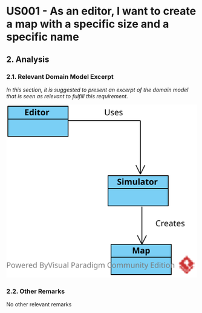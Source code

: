 # US001 - As an editor, I want to create a map with a specific size and a specific name

## 2. Analysis

### 2.1. Relevant Domain Model Excerpt 
_In this section, it is suggested to present an excerpt of the domain model that is seen as relevant to fulfill this requirement._ 

![US001-DM](svg/US001-DM.svg)

### 2.2. Other Remarks

No other relevant remarks 